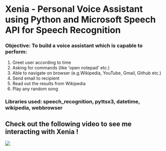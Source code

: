 # Xenia - Personal Voice Assistant using Python and Microsoft Speech API for Speech Recognition

### Objective: To build a voice assistant which is capable to perform:
1. Greet user according to time
2. Asking for commands (like 'open notepad' etc.)
3. Able to navigate on browser (e.g.Wikipedia, YouTube, Gmail, Github etc.)
4. Send email to recipient
5. Read out the results from Wikipedia
6. Play any random song

### Libraries used: speech_recognition, pyttsx3, datetime, wikipedia, webbrowser

## Check out the following video to see me interacting with Xenia !   

[![](https://cdn.dribbble.com/users/846370/screenshots/8331367/voice_ui_logo.jpg)](https://www.youtube.com/embed/2mfKQL5mjEk)
